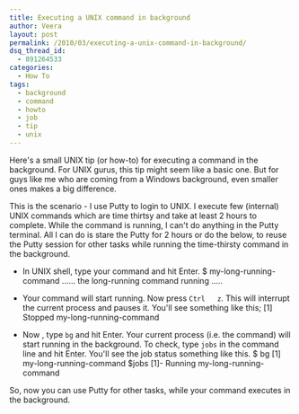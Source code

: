 ```yaml
---
title: Executing a UNIX command in background
author: Veera
layout: post
permalink: /2010/03/executing-a-unix-command-in-background/
dsq_thread_id:
  - 891264533
categories:
  - How To
tags:
  - background
  - command
  - howto
  - job
  - tip
  - unix
---
```


Here's a small UNIX tip (or how-to) for executing a command in the background. For UNIX gurus, this tip might seem like a basic one. But for guys like me who are coming from a Windows background, even smaller ones makes a big difference.

This is the scenario - I use Putty to login to UNIX. I execute few (internal) UNIX commands which are time thirtsy and take at least 2 hours to complete. While the command is running, I can't do anything in the Putty terminal. All I can do is stare the Putty for 2 hours or do the below, to reuse the Putty session for other tasks while running the time-thirsty command in the background.

*   In UNIX shell, type your command and hit Enter. 
        $ my-long-running-command
        ...... the long-running command running .....
        

*   Your command will start running. Now press `Ctrl   z`. This will interrupt the current process and pauses it. You'll see something like this; 
        [1]  Stopped      my-long-running-command
        

*   Now , type `bg` and hit Enter. Your current process (i.e. the command) will start running in the background. To check, type `jobs` in the command line and hit Enter. You'll see the job status something like this. 
        $ bg
        [1]  my-long-running-command
        $jobs
        [1]- Running my-long-running-command
        

So, now you can use Putty for other tasks, while your command executes in the background.